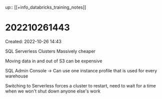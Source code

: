 up:: [[+info_databricks_training_notes]]

# 202210261443

Created: 2022-10-26 14:43

SQL Serverless Clusters
Massively cheaper

Moving data in and out of S3 can be expensive

SQL Admin Console -> Can use one instance profile that is used for every warehouse

Switching to Serverless forces a cluster to restart, need to wait for a time when we won't shut down anyone else's work

